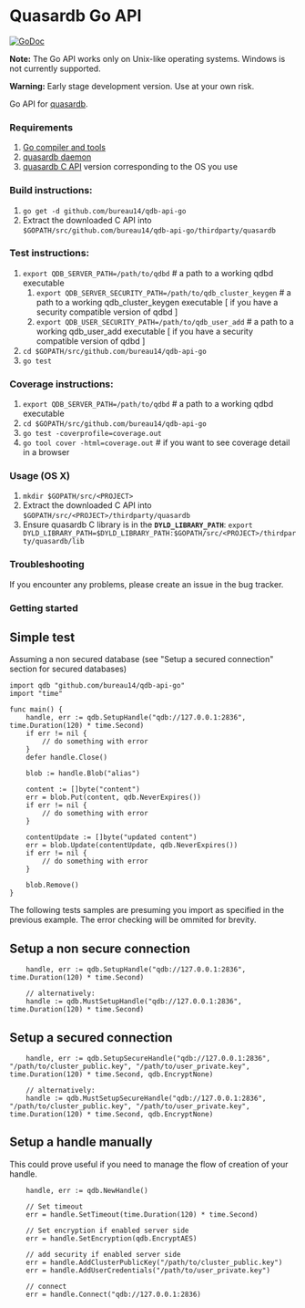 Quasardb Go API
=================
[![GoDoc](https://godoc.org/github.com/golang/gddo?status.svg)](http://godoc.org/github.com/bureau14/qdb-api-go)

**Note:** The Go API works only on Unix-like operating systems. Windows is not currently supported.

**Warning:** Early stage development version. Use at your own risk.

Go API for [quasardb](https://www.quasardb.net/).


### Requirements

1. [Go compiler and tools](https://golang.org/)
1. [quasardb daemon](https://www.quasardb.net/download/index.html)
1. [quasardb C API](https://www.quasardb.net/download/index.html) version corresponding to the OS you use

### Build instructions:
1. `go get -d github.com/bureau14/qdb-api-go`
1. Extract the downloaded C API into `$GOPATH/src/github.com/bureau14/qdb-api-go/thirdparty/quasardb`

### Test instructions:
1.  `export QDB_SERVER_PATH=/path/to/qdbd` # a path to a working qdbd executable
    1.  `export QDB_SERVER_SECURITY_PATH=/path/to/qdb_cluster_keygen` # a path to a working qdb_cluster_keygen executable [ if you have a security compatible version of qdbd ]
    1.  `export QDB_USER_SECURITY_PATH=/path/to/qdb_user_add` # a path to a working qdb_user_add executable [ if you have a security compatible version of qdbd ]
1. `cd $GOPATH/src/github.com/bureau14/qdb-api-go`
1. `go test`

### Coverage instructions:
1. `export QDB_SERVER_PATH=/path/to/qdbd` # a path to a working qdbd executable
1. `cd $GOPATH/src/github.com/bureau14/qdb-api-go`
1. `go test -coverprofile=coverage.out`
1. `go tool cover -html=coverage.out` # if you want to see coverage detail in a browser

### Usage (OS X)
1. `mkdir $GOPATH/src/<PROJECT>`
1. Extract the downloaded C API into `$GOPATH/src/<PROJECT>/thirdparty/quasardb`
1. Ensure quasardb C library is in the **`DYLD_LIBRARY_PATH`**: `export DYLD_LIBRARY_PATH=$DYLD_LIBRARY_PATH:$GOPATH/src/<PROJECT>/thirdparty/quasardb/lib`

### Troubleshooting

If you encounter any problems, please create an issue in the bug tracker.

### Getting started
## Simple test
Assuming a non secured database (see "Setup a secured connection" section for secured databases)
```
import qdb "github.com/bureau14/qdb-api-go"
import "time"

func main() {
    handle, err := qdb.SetupHandle("qdb://127.0.0.1:2836", time.Duration(120) * time.Second)
    if err != nil {
        // do something with error
    }
    defer handle.Close()

    blob := handle.Blob("alias")

    content := []byte("content")
    err = blob.Put(content, qdb.NeverExpires())
    if err != nil {
        // do something with error
    }

    contentUpdate := []byte("updated content")
    err = blob.Update(contentUpdate, qdb.NeverExpires())
    if err != nil {
        // do something with error
    }

    blob.Remove()
}
```

The following tests samples are presuming you import as specified in the previous example.
The error checking will be ommited for brevity.

## Setup a non secure connection
```
    handle, err := qdb.SetupHandle("qdb://127.0.0.1:2836", time.Duration(120) * time.Second)

    // alternatively:
    handle := qdb.MustSetupHandle("qdb://127.0.0.1:2836", time.Duration(120) * time.Second)
```

## Setup a secured connection
```
    handle, err := qdb.SetupSecureHandle("qdb://127.0.0.1:2836", "/path/to/cluster_public.key", "/path/to/user_private.key", time.Duration(120) * time.Second, qdb.EncryptNone)

    // alternatively:
    handle := qdb.MustSetupSecureHandle("qdb://127.0.0.1:2836", "/path/to/cluster_public.key", "/path/to/user_private.key", time.Duration(120) * time.Second, qdb.EncryptNone)
```

## Setup a handle manually
This could prove useful if you need to manage the flow of creation of your handle.
```
    handle, err := qdb.NewHandle()

    // Set timeout
    err = handle.SetTimeout(time.Duration(120) * time.Second)

    // Set encryption if enabled server side
    err = handle.SetEncryption(qdb.EncryptAES)

    // add security if enabled server side
    err = handle.AddClusterPublicKey("/path/to/cluster_public.key")
    err = handle.AddUserCredentials("/path/to/user_private.key")

    // connect
    err = handle.Connect("qdb://127.0.0.1:2836)
```

